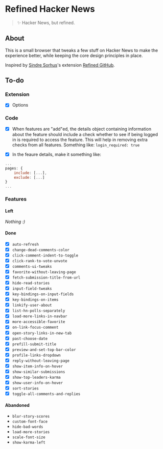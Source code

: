 # Refined Hacker News

> ✨ Hacker News, but refined.

## About

This is a small browser that tweaks a few stuff on Hacker News to make the experience better, while keeping the core design principles in place.

Inspired by [Sindre Sorhus](https://github.com/sindresorhus)'s extension [Refined GitHub](https://github.com/sindresorhus/refined-github).

## To-do

### Extension

- [x] Options

### Code

- [x] When features are "add"ed, the details object containing information about the feature should include a check whether to see if being logged in is required to access the feature. This will help in removing extra checks from all features. Something like: `login_required: true`

- [x] In the feaure details, make it something like:

```js
...
pages: {
    include: [...],
    exclude: [...]
}
...
```

### Features

#### Left

*Nothing :)*

#### Done

- [x] `auto-refresh`
- [x] `change-dead-comments-color`
- [x] `click-comment-indent-to-toggle`
- [x] `click-rank-to-vote-unvote`
- [x] `comments-ui-tweaks`
- [x] `favorite-without-leaving-page`
- [x] `fetch-submission-title-from-url`
- [x] `hide-read-stories`
- [x] `input-field-tweaks`
- [x] `key-bindings-on-input-fields`
- [x] `key-bindings-on-items`
- [x] `linkify-user-about`
- [x] `list-hn-polls-separately`
- [x] `load-more-links-in-navbar`
- [x] `more-accessible-favorite`
- [x] `on-link-focus-comment`
- [x] `open-story-links-in-new-tab`
- [x] `past-choose-date`
- [x] `prefill-submit-title`
- [x] `preview-and-set-top-bar-color`
- [x] `profile-links-dropdown`
- [x] `reply-without-leaving-page`
- [x] `show-item-info-on-hover`
- [x] `show-similar-submissions`
- [x] `show-top-leaders-karma`
- [x] `show-user-info-on-hover`
- [x] `sort-stories`
- [x] `toggle-all-comments-and-replies`

#### Abandoned

- `blur-story-scores`
- `custom-font-face`
- `hide-bad-words`
- `load-more-stories`
- `scale-font-size`
- `show-karma-left`